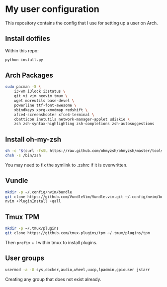 My user configuration
=====================

This repository contains the config that I use for setting up a user on Arch.

Install dotfiles
----------------
Within this repo:

```bash
python install.py
```

Arch Packages
-------------

```bash
sudo pacman -S \
    i3-wm i3lock i3status \
    git vi vim neovim tmux \
    wget moreutils base-devel \
    powerline ttf-font-awesome \
    xbindkeys xorg-xmodmap redshift \
    xfce4-screenshooter xfce4-terminal \
    cbatticon inetutils network-manager-applet udiskie \
    zsh zsh-syntax-highlighting zsh-completions zsh-autosuggestions
```

Install oh-my-zsh
-----------------

```bash
sh -c "$(curl -fsSL https://raw.github.com/ohmyzsh/ohmyzsh/master/tools/install.sh)"
chsh -s /bin/zsh
```

You may need to fix the symlink to .zshrc if it is overwritten.

Vundle
------

```bash
mkdir -p ~/.config/nvim/bundle
git clone https://github.com/VundleVim/Vundle.vim.git ~/.config/nvim/bundle/Vundle.vim
nvim +PluginInstall +qall
```

Tmux TPM
--------

```bash
mkdir -p ~/.tmux/plugins
git clone https://github.com/tmux-plugins/tpm ~/.tmux/plugins/tpm
```

Then `prefix` + <kdb>I</kdb> within tmux to install plugins.

User groups
-----------

```bash
usermod -a -G sys,docker,audio,wheel,uucp,lpadmin,gpiouser jstarr
```

Creating any group that does not exist already.
